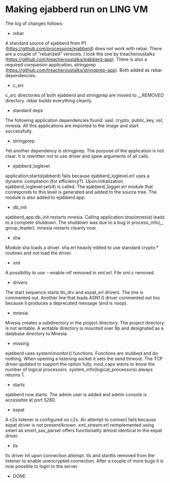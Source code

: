 
# Making ejabberd run on LING VM

The log of changes follows:

* rebar

A standard source of ejabberd from P1 (https://github.com/processone/ejabberd)
does not work with rebar. There are a couple of "rebarized" versions. I took the
one by treacheroustalks (https://github.com/treacheroustalks/ejabberd-app).
There is also a required companion application, stringprep
(https://github.com/treacheroustalks/stringprep-app). Both added as rebar
dependencies.

* c\_src

c\_src directories of both ejabberd and stringprep are moved to \_\_REMOVED
directory. rebar builds everything cleanly.

* standard deps

The following application dependencies found: sasl, crypto, public\_key, ssl,
mnesia. All this applications are imported to the image and start successfully.

* stringprep

Yet another dependency is stringprep. The purpose of the application is not
clear. It is rewritten not to use driver and spew arguments of all calls.

* ejabberd\_loglevel

application:start(ejabberd) fails because ejabberd\_loglevel.erl uses a dynamic
compilation (for efficiency?). Upon initialization ejabberd\_loglevel:set(4) is
called. The ejabberd\_logger.erl module that corresponds to this level is
generated and added to the source tree. The module is also added to
ejabberd.app.

* db\_init

ejabberd\_app:db\_init restarts mnesia. Calling application:stop(mnesia) leads
to a complete shutdown. The shutdown was due to a bug in process\_info(\_,
group\_leader). mnesia restarts cleanly now.

* sha

Module sha loads a driver. sha.erl heavily edited to use standard crypto:\*
routines and not load the driver.

* xml

A possibility to use --enable-nif removed in xml.erl. File xml.c removed.

* drivers

The start sequence starts tls\_drv and expat\_erl drivers. The line is
commented out. Another line that loads ASN1.0 driver commented out too because
it produces a deprecated message (and is noop).

* mnesia

Mnesia creates a subdirectory in the project directory. The project directory is
not writable. A writable directory is mounted over 9p and designated as a
database directory to Mnesia.

* missing

ejabberd uses system\monitor() functions. Functions are stubbed and do nothing.
When opening a listening socket it sets the send timeout. The TCP driver updated
to support the option fully. mod\_caps wants to know the number of logical
processors. system\_info(logical\_processors) always returns 1.

* starts

ejabberd now starts. The admin user is added and admin console is accessible at
port 5280.

* expat

A c2s listener is configured on c2s. An attempt to connect fails because expat
driver is not present/known. xml\_stream.erl reimplemented using xmerl as
xmerl\_sax\_parser offers functionality almost identical to the expat driver.

* tls

tls driver hit upon connection attempt. tls and starttls removed from the
listener to enable unencrypted connection. After a couple of more bugs it is now
possible to login to the server.

* DONE

